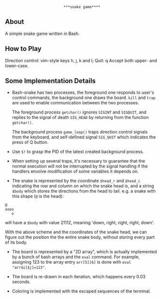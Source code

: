                                ***snake game****
About
---------------
A simple snake game written in Bash.


How to Play
---------------
Direction control: vim-style keys h, j, k and l;
Quit: q
Accept both upper- and lower-case.


Some Implementation Details
---------------
 * Bash-snake has two processes, the foreground one responds to 
   user's control commands, the background one draws the board.
   `kill` and `trap` are used to enable communication between the two processes.

   The foreground process `getchar()` ignores `SIGINT` and `SIGQUIT`, and
   replies to the signal of death `SIG_HEAD` by returning from the function `getchar()`.

   The background process `game_loop()` traps direction control signals from the keyboard,
   and self-defined signal `SIG_QUIT` which indicates the press of Q button.

 * Use `$!` to grasp the PID of the latest created background process.

 * When setting up several traps, it's necessary to guarantee that 
   the normal execution will not be interrupted by the signal handling 
   if the handlers envolve modification of some variables it depends on.

 * The snake is represented by the coordinate `$head_r` and `$head_c` indicating
   the row and column on which the snake head is, and a string `$body` which
   stores the directions from the head to tail. 
   e.g. a snake with this shape (`@` is the head):

```
@
oooo
   o
```

   will have a `$body` with value 21112, meaning 'down, right, right, right, down'.

   With the above scheme and the coordinates of the snake head, we can figure out
   the position the the entire snake body, without storing every part of its body.

 * The board is represented by a "2D array", which is actually implemented by
   a bunch of bash arrays and the `eval` command. For example, assigning 123 to the
   array entry `arr[5][6]` is done with `eval "arr$i[$j]=123"`.

 * The board is re-drawn in each iteration, which happens every 0.03 seconds.

 * Coloring is implemented with the escaped sequences of the terminal.

